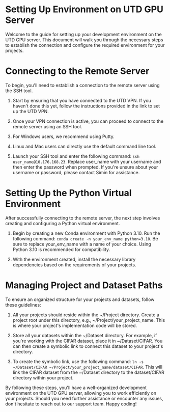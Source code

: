 # Setting Up Environment on UTD GPU Server

Welcome to the guide for setting up your development environment on the UTD GPU server. This document will walk you through the necessary steps to establish the connection and configure the required environment for your projects.



# Connecting to the Remote Server

To begin, you'll need to establish a connection to the remote server using the SSH tool.

1. Start by ensuring that you have connected to the UTD VPN. If you haven't done this yet, follow the instructions provided in the link to set up the UTD VPN.

2. Once your VPN connection is active, you can proceed to connect to the remote server using an SSH tool.

  1. For Windows users, we recommend using Putty.
  2. Linux and Mac users can directly use the default command line tool.
     
4. Launch your SSH tool and enter the following command: ``ssh user_name@10.176.168.23``. Replace user_name with your username and then enter the password when prompted. If you're unsure about your username or password, please contact Simin for assistance.


# Setting Up the Python Virtual Environment

After successfully connecting to the remote server, the next step involves creating and configuring a Python virtual environment.

1. Begin by creating a new Conda environment with Python 3.10. Run the following command:
   `conda create -n your_env_name python=3.10`.
   Be sure to replace your_env_name with a name of your choice. Using Python 3.10 is recommended for compatibility.

2. With the environment created, install the necessary library dependencies based on the requirements of your projects.

# Managing Project and Dataset Paths
To ensure an organized structure for your projects and datasets, follow these guidelines:

1. All your projects should reside within the ~/Project directory. Create a project root under this directory, e.g., ~/Project/your_project_name. This is where your project's implementation code will be stored.

2. Store all your datasets within the ~/Dataset directory. For example, if you're working with the CIFAR dataset, place it in ~/Dataset/CIFAR. You can then create a symbolic link to connect this dataset to your project's directory.

3. To create the symbolic link, use the following command: `ln -s ~/Dataset/CIFAR ~/Project/your_project_name/dataset/CIFAR`.
   This will link the CIFAR dataset from the ~/Dataset directory to the dataset/CIFAR directory within your project.

By following these steps, you'll have a well-organized development environment on the UTD GPU server, allowing you to work efficiently on your projects. Should you need further assistance or encounter any issues, don't hesitate to reach out to our support team. Happy coding!


